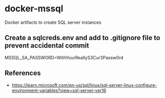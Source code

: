 # docker-mssql
Docker artifacts to create SQL server instances 

## Create a sqlcreds.env and add to .gitignore file to prevent accidental commit
MSSQL_SA_PASSWORD=WithYourReallyS3Cur3Passw0rd

## References
* https://learn.microsoft.com/en-us/sql/linux/sql-server-linux-configure-environment-variables?view=sql-server-ver16
